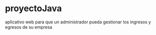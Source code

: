 # proyectoJava
aplicativo web para que un administrador pueda gestionar los ingresos y egresos de su empresa
